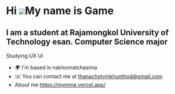 Hi ![](https://user-images.githubusercontent.com/18350557/176309783-0785949b-9127-417c-8b55-ab5a4333674e.gif)My name is Game
============================================================================================================================

I am a student at Rajamongkol University of Technology esan. Computer Science major
-----------------------------------------------------------------------------------

Studying UX Ui

* 🌍  I'm based in nakhonratchasima
* ✉️  You can contact me at [thanachotyinkhunthod@gmail.com](mailto:thanachotyinkhunthod@gmail.com)
* About me https://mymme.vercel.app/



